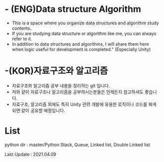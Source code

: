 # - (ENG)Data structure Algorithm
- This is a space where you organize data structures and algorithm study contents.
- If you are studying data structure or algorithm like me, you can always refer to it.
- In addition to data structures and algorithms, I will share them here when logic useful for development is completed." 
  (Especially Unity)
  
  
 # -(KOR)자료구조와 알고리즘
 - 자료구조와 알고리즘 공부 내용을 정리하는 git 입니다.
 - 저와 같이 자료구조나 알고리즘을 공부하시는분들은 언제든지 참고하셔도 좋습니다.
 - 자료구조, 알고리즘 외에도 특히 Unity 관련 개발에 유용한 로직이나 코드를 짜게 되면 같이 공유할 예정입니다.


# List
python
dir : master/Python
Stack, Queue, Linked list, Double Linked list


Last Update : 2021.04.09
